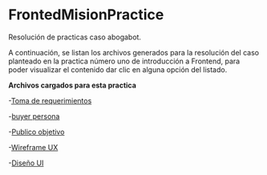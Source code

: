 # FrontedMisionPractice
Resolución de practicas caso abogabot.

A continuación, se listan los archivos generados para la resolución del caso planteado en la practica número uno de introducción a Frontend, para poder visualizar el contenido dar clic en alguna opción del listado.

**Archivos cargados para esta practica**

-[Toma de requerimientos](./01-INTRO/Requerimiento%20de%20Sistema.doc)

-[buyer persona](./01-INTRO/Buyer%20Persona.pdf)

-[Publico objetivo](./01-INTRO/Público%20objetivo.pdf)

-[Wireframe UX](./01-INTRO/Diseño%20UX.pdf)

-[Diseño UI ](https://xd.adobe.com/view/a0f149dd-b01d-4163-aec4-3741c15113d2-f5a2/)

